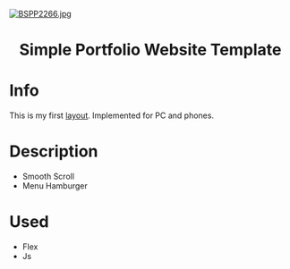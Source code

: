 [![BSPP2266.jpg](https://i.postimg.cc/RZ7XRh3m/BSPP2266.jpg)](https://postimg.cc/FYKyF9gC)

<h1 align="center">Simple Portfolio Website Template</h1>

# Info
This is my first [layout](https://klimstepuchev.github.io/Simple-Portfolio-Website-Template/). Implemented for PC and phones.

# Description
* Smooth Scroll
* Menu Hamburger

# Used
* Flex
* Js
